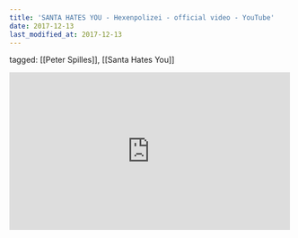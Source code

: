 ```yaml
---
title: 'SANTA HATES YOU - Hexenpolizei - official video - YouTube'
date: 2017-12-13
last_modified_at: 2017-12-13
---
```

tagged: [[Peter Spilles]], [[Santa Hates You]]
<iframe allow="accelerometer; autoplay; clipboard-write; encrypted-media; gyroscope; picture-in-picture" allowfullscreen="" frameborder="0" height="281" id="youtube_iframe" src="https://www.youtube.com/embed/PoWwozTY55Q?feature=oembed&amp;enablejsapi=1&amp;origin=https://safe.txmblr.com&amp;wmode=opaque" width="500"></iframe>